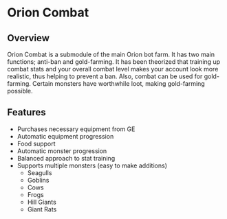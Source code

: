 # Orion Combat

## Overview
Orion Combat is a submodule of the main Orion bot farm. It has two main functions; anti-ban and gold-farming. It has been theorized that
training up combat stats and your overall combat level makes your account look more realistic, thus helping to prevent a ban. Also, combat
can be used for gold-farming. Certain monsters have worthwhile loot, making gold-farming possible.

## Features
- Purchases necessary equipment from GE
- Automatic equipment progression
- Food support
- Automatic monster progression
- Balanced approach to stat training
- Supports multiple monsters (easy to make additions)
  - Seagulls
  - Goblins
  - Cows
  - Frogs
  - Hill Giants
  - Giant Rats
